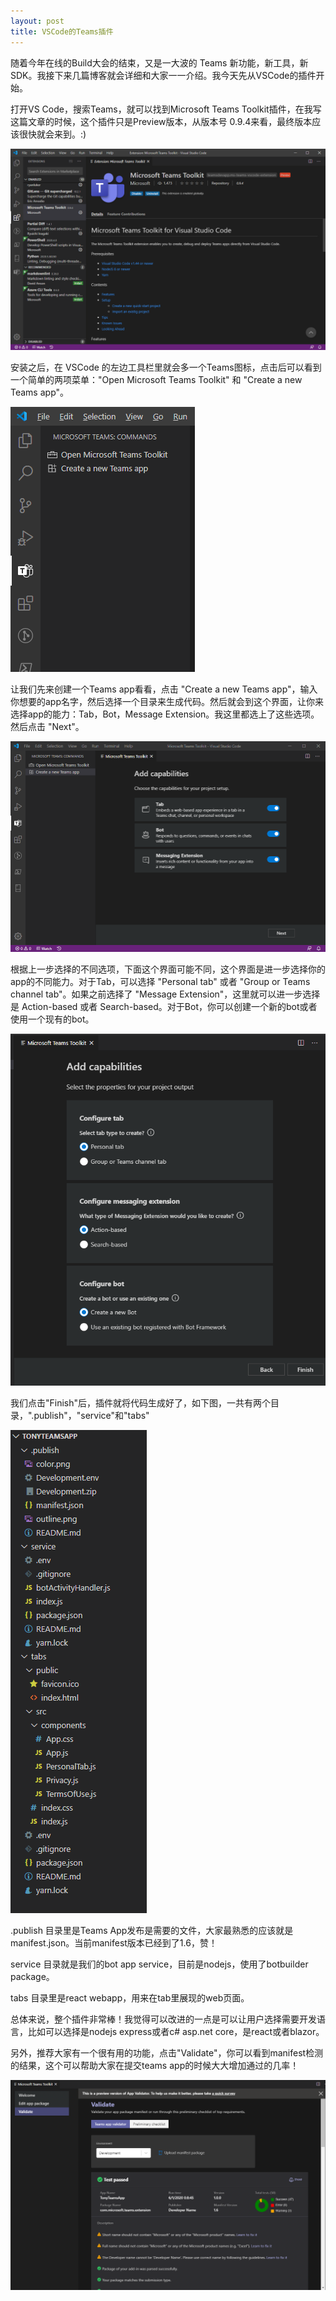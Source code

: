 ```yaml
---
layout: post
title: VSCode的Teams插件
---
```


随着今年在线的Build大会的结束，又是一大波的 Teams 新功能，新工具，新SDK。我接下来几篇博客就会详细和大家一一介绍。我今天先从VSCode的插件开始。

打开VS Code，搜索Teams，就可以找到Microsoft Teams Toolkit插件，在我写这篇文章的时候，这个插件只是Preview版本，从版本号 0.9.4来看，最终版本应该很快就会来到。:)

![VSCodeExtension](../images/post20200531/001.png)

安装之后，在 VSCode 的左边工具栏里就会多一个Teams图标，点击后可以看到一个简单的两项菜单："Open Microsoft Teams Toolkit" 和 "Create a new Teams app"。

![VSCodeExtension](../images/post20200531/002.png)

让我们先来创建一个Teams app看看，点击 "Create a new Teams app"，输入你想要的app名字，然后选择一个目录来生成代码。然后就会到这个界面，让你来选择app的能力：Tab，Bot，Message Extension。我这里都选上了这些选项。然后点击 "Next"。

![VSCodeExtension](../images/post20200531/003.png)

根据上一步选择的不同选项，下面这个界面可能不同，这个界面是进一步选择你的app的不同能力。对于Tab，可以选择 "Personal tab" 或者 "Group or Teams channel tab"。如果之前选择了 "Message Extension"，这里就可以进一步选择是 Action-based 或者 Search-based。对于Bot，你可以创建一个新的bot或者使用一个现有的bot。

![VSCodeExtension](../images/post20200531/004.png)

我们点击"Finish"后，插件就将代码生成好了，如下图，一共有两个目录，".publish"，"service"和"tabs"

![VSCodeExtension](../images/post20200531/005.png)

.publish 目录里是Teams App发布是需要的文件，大家最熟悉的应该就是manifest.json。当前manifest版本已经到了1.6，赞！

service 目录就是我们的bot app service，目前是nodejs，使用了botbuilder package。

tabs 目录里是react webapp，用来在tab里展现的web页面。

总体来说，整个插件非常棒！我觉得可以改进的一点是可以让用户选择需要开发语言，比如可以选择是nodejs express或者c# asp.net core，是react或者blazor。

另外，推荐大家有一个很有用的功能，点击"Validate"，你可以看到manifest检测的结果，这个可以帮助大家在提交teams app的时候大大增加通过的几率！

![VSCodeExtension](../images/post20200531/006.png)
